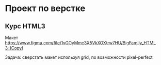 # Проект по верстке

## Курс HTML3

Макет https://www.figma.com/file/1vGOyMmc3X5VkXOXtrw7HU/BigFamily_HTML3-(Copy)

Задача: сверстать макет используя grid, по возможности pixel-perfect